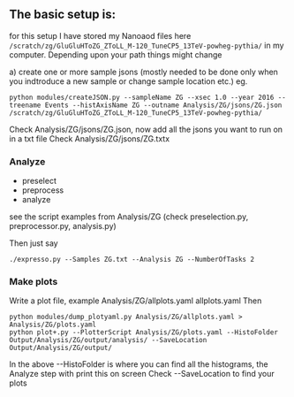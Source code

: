 ## The basic setup is:

for this setup I have stored my Nanoaod files here `/scratch/zg/GluGluHToZG_ZToLL_M-120_TuneCP5_13TeV-powheg-pythia/` in my computer. Depending upon your path things might change

a) create one or more sample jsons (mostly needed to be done only when you indtroduce a new sample or change sample location etc.)
eg.
```
python modules/createJSON.py --sampleName ZG --xsec 1.0 --year 2016 --treename Events --histAxisName ZG --outname Analysis/ZG/jsons/ZG.json /scratch/zg/GluGluHToZG_ZToLL_M-120_TuneCP5_13TeV-powheg-pythia/
```

Check Analysis/ZG/jsons/ZG.json, now add all the jsons you want to run on in a txt file
Check Analysis/ZG/jsons/ZG.txtx

### Analyze
 - preselect
 - preprocess
 - analyze

see the script examples from Analysis/ZG (check preselection.py, preprocessor.py, analysis.py)

Then just say

```
./expresso.py --Samples ZG.txt --Analysis ZG --NumberOfTasks 2
```

### Make plots
Write a plot file, example Analysis/ZG/allplots.yaml allplots.yaml
Then

```
python modules/dump_plotyaml.py Analysis/ZG/allplots.yaml > Analysis/ZG/plots.yaml
python plot+.py --PlotterScript Analysis/ZG/plots.yaml --HistoFolder Output/Analysis/ZG/output/analysis/ --SaveLocation Output/Analysis/ZG/output/
```

In the above --HistoFolder is where you can find all the histograms, the Analyze step with print this on screen
Check --SaveLocation to find your plots